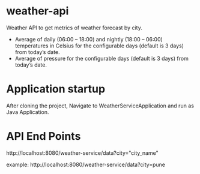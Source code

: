 # weather-api
Weather API to get metrics of weather forecast by city.

- Average of daily (06:00 – 18:00) and nightly (18:00 – 06:00) temperatures in
Celsius for the configurable days (default is 3 days) from today’s date.
- Average of pressure for the configurable days (default is 3 days) from today’s date. 

# Application startup
After cloning the project, Navigate to WeatherServiceApplication and run as Java Application.

# API End Points

http://localhost:8080/weather-service/data?city="city_name"

example: http://localhost:8080/weather-service/data?city=pune

